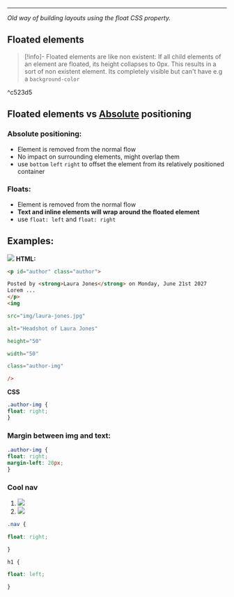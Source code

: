 ***
*Old way of building layouts using the float CSS property.* 
## Floated elements
>[!info]- Floated elements are like non existent:
>If all child elements of an element are floated, its height collapses to 0px.
>This results in a sort of non existent element.
>Its completely visible but can't have e.g a `background-color`

^c523d5

## Floated elements vs [Absolute](Positioning.md#Absolute) positioning
### Absolute positioning:
- Element is removed from the normal flow
- No impact on surrounding elements, might overlap them
- use `bottom` `left` `right` to offset the element from its relatively positioned container
### Floats:
- Element is removed from the normal flow
- **Text and inline elements will wrap around the floated element**
- use `float: left` and `float: right`

## Examples:
![](Pasted%20image%2020230606151837.png)
**HTML:**
``` html
<p id="author" class="author">

Posted by <strong>Laura Jones</strong> on Monday, June 21st 2027
Lorem ...
</p>
<img

src="img/laura-jones.jpg"

alt="Headshot of Laura Jones"

height="50"

width="50"

class="author-img"

/>
```
**CSS**
```css
.author-img {
float: right;
}
```
### Margin between img and text:
```css
.author-img {
float: right;
margin-left: 20px;
}
```

### Cool nav
1. ![](Pasted%20image%2020230606152608.png)
2. ![](Pasted%20image%2020230606152626.png)
```css
.nav {

float: right;

}

h1 {

float: left;

}
```

